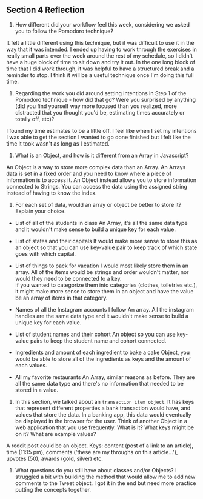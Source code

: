 ## Section 4 Reflection

1. How different did your workflow feel this week, considering we asked you to follow the Pomodoro technique?

It felt a little different using this technique, but it was difficult to use it in the way that it was intended. I ended up having to work through the exercises in really small parts over the week around the rest of my schedule, so I didn't have a huge block of time to sit down and try it out. In the one long block of time that I did work through, it was helpful to have a structured break and a reminder to stop. I think it will be a useful technique once I'm doing this full time.

1. Regarding the work you did around setting intentions in Step 1 of the Pomodoro technique - how did that go? Were you surprised by anything (did you find yourself way more focused than you realized, more distracted that you thought you'd be, estimating times accurately or totally off, etc)?

I found my time estimates to be a little off. I feel like when I set my intentions I was able to get the section I wanted to go done finished but I felt like the time it took wasn't as long as I estimated.

1. What is an Object, and how is it different from an Array in Javascript?

An Object is a way to store more complex data than an Array. An Arrays data is set in a fixed order and you need to know where a piece of information is to access it. An Object instead allows you to store information connected to Strings. You can access the data using the assigned string instead of having to know the index.

1. For each set of data, would an array or object be better to store it? Explain your choice.

  * List of all of the students in class
  An Array, it's all the same data type and it wouldn't make sense to build a unique key for each value.

  * List of states and their capitals
  It would make more sense to store this as an object so that you can use key-value pair to keep track of which state goes with which capital.  

  * List of things to pack for vacation
  I would most likely store them in an array. All of the items would be strings and order wouldn't matter, nor would they need to be connected to a key.  
  If you wanted to categorize them into categories (clothes, toiletries etc.), it might make more sense to store them in an object and have the value be an array of items in that category.

  * Names of all the Instagram accounts I follow
  An array. All the instagram handles are the same data type and it wouldn't make sense to build a unique key for each value.

  * List of student names and their cohort
  An object so you can use key-value pairs to keep the student name and cohort connected.

  * Ingredients and amount of each ingredient to bake a cake
  Object, you would be able to store all of the ingredients as keys and the amount of each values.

  * All my favorite restaurants
  An Array, similar reasons as before. They are all the same data type and there's no information that needed to be stored in a value.

1. In this section, we talked about an `transaction item object`. It has keys that represent different properties a bank transaction would have, and values that store the data. In a banking app, this data would eventually be displayed in the browser for the user. Think of another Object in a web application that you use frequently. What is it? What keys might be on it? What are example values?

A reddit post could be an object.
Keys:
content (post of a link to an article), time (11:15 pm), comments ('these are my throughs on this article...'), upvotes (50), awards (gold, silver) etc.

1. What questions do you still have about classes and/or Objects?
I struggled a bit with building the method that would allow me to add new comments to the Tweet object. I got it in the end but need more practice putting the concepts together.

